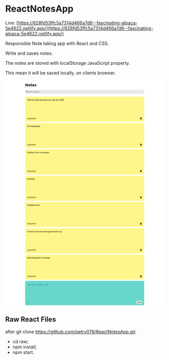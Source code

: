 # ReactNotesApp

Live: [https://628fd53ffc5a7314d466a7d6--fascinating-alpaca-5e4622.netlify.app/](https://628fd53ffc5a7314d466a7d6--fascinating-alpaca-5e4622.netlify.app/)

Responsible Note taking app with React and CSS.

Write and saves notes.

The notes are stored with localStorage JavaScript property.

This mean it will be saved locally, on clients browser.

![](proof.png)

## Raw React Files

after git clone https://github.com/petry078/ReactNotesApp.git:

* cd raw;
* npm install;
* npm start.

